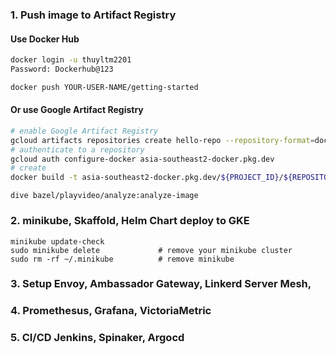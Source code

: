 ### 1.  Push image to Artifact Registry
#### Use Docker Hub
```sh
docker login -u thuyltm2201
Password: Dockerhub@123
```

```sh
docker push YOUR-USER-NAME/getting-started
```

#### Or use Google Artifact Registry
```sh
# enable Google Artifact Registry
gcloud artifacts repositories create hello-repo --repository-format=docker --location=asia-southeast2   --description="Docker repository"
# authenticate to a repository
gcloud auth configure-docker asia-southeast2-docker.pkg.dev
# create 
docker build -t asia-southeast2-docker.pkg.dev/${PROJECT_ID}/${REPOSITORY_NAME}/hello-app:v1
```

```shell
dive bazel/playvideo/analyze:analyze-image
```

### 2. minikube, Skaffold, Helm Chart deploy to GKE

```shell
minikube update-check
sudo minikube delete             # remove your minikube cluster
sudo rm -rf ~/.minikube          # remove minikube
```

### 3. Setup Envoy, Ambassador Gateway, Linkerd Server Mesh,

### 4. Promethesus, Grafana, VictoriaMetric

### 5. CI/CD Jenkins, Spinaker, Argocd